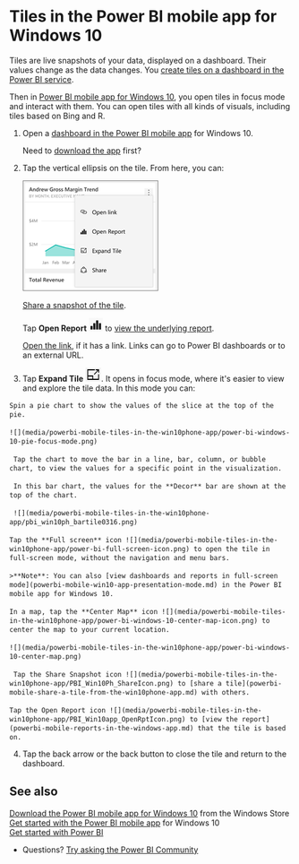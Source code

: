 <properties 
   pageTitle="Tiles in the Power BI mobile app for Windows 10"
   description="You create tiles on a dashboard in the Power BI service. Read about opening tiles and interacting with them in the Power BI mobile app for Windows 10."
   services="powerbi" 
   documentationCenter="" 
   authors="maggiesMSFT" 
   manager="erikre" 
   backup=""
   editor=""
   tags=""
   qualityFocus="no"
   qualityDate=""/>
 
<tags
   ms.service="powerbi"
   ms.devlang="NA"
   ms.topic="article"
   ms.tgt_pltfrm="NA"
   ms.workload="powerbi"
   ms.date="12/09/2016"
   ms.author="maggies"/>

# Tiles in the Power BI mobile app for Windows 10  

Tiles are live snapshots of your data, displayed on a dashboard. Their values change as the data changes. You [create tiles on a dashboard in the Power BI service](powerbi-service-dashboard-tiles.md). 

Then in [Power BI mobile app for Windows 10](powerbi-mobile-win10phone-app-get-started.md), you open tiles in focus mode and interact with them. You can open tiles with all kinds of visuals, including tiles based on Bing and R.

1.  Open a [dashboard in the Power BI mobile app](powerbi-mobile-create-dashboard.md) for Windows 10.

    Need to [download the app](http://go.microsoft.com/fwlink/?LinkID=526478) first?

2. Tap the vertical ellipsis on the tile. From here, you can: 

    ![](media/powerbi-mobile-tiles-in-the-win10phone-app/pbi_win10tileellpslink.png)

    [Share a snapshot of the tile](powerbi-mobile-share-a-tile-from-the-win10phone-app.md).

    Tap **Open Report** ![](media/powerbi-mobile-tiles-in-the-win10phone-app/PBI_Win10app_OpenRptIcon.png) to [view the underlying report](powerbi-mobile-reports-in-the-windows-app.md).

    [Open the link](powerbi-service-edit-a-tile-in-a-dashboard.md#hyperlink), if it has a link. Links can go to Power BI dashboards or to an external URL.

3.    Tap **Expand Tile** ![](media/powerbi-mobile-tiles-in-the-win10phone-app/power-bi-windows-10-focus-mode-icon.png). It opens in focus mode, where it's easier to view and explore the tile data. In this mode you can:

    Spin a pie chart to show the values of the slice at the top of the pie.  

    ![](media/powerbi-mobile-tiles-in-the-win10phone-app/power-bi-windows-10-pie-focus-mode.png)

     Tap the chart to move the bar in a line, bar, column, or bubble chart, to view the values for a specific point in the visualization.  

     In this bar chart, the values for the **Decor** bar are shown at the top of the chart.
   
     ![](media/powerbi-mobile-tiles-in-the-win10phone-app/pbi_win10ph_bartile0316.png)

    Tap the **Full screen** icon ![](media/powerbi-mobile-tiles-in-the-win10phone-app/power-bi-full-screen-icon.png) to open the tile in full-screen mode, without the navigation and menu bars.

    >**Note**: You can also [view dashboards and reports in full-screen mode](powerbi-mobile-win10-app-presentation-mode.md) in the Power BI mobile app for Windows 10.

    In a map, tap the **Center Map** icon ![](media/powerbi-mobile-tiles-in-the-win10phone-app/power-bi-windows-10-center-map-icon.png) to center the map to your current location.

    ![](media/powerbi-mobile-tiles-in-the-win10phone-app/power-bi-windows-10-center-map.png)

     Tap the Share Snapshot icon ![](media/powerbi-mobile-tiles-in-the-win10phone-app/PBI_Win10Ph_ShareIcon.png) to [share a tile](powerbi-mobile-share-a-tile-from-the-win10phone-app.md) with others.   

    Tap the Open Report icon ![](media/powerbi-mobile-tiles-in-the-win10phone-app/PBI_Win10app_OpenRptIcon.png) to [view the report](powerbi-mobile-reports-in-the-windows-app.md) that the tile is based on. 

4.   Tap the back arrow or the back button to close the tile and return to the dashboard.

## See also  
[Download the Power BI mobile app for Windows 10](http://go.microsoft.com/fwlink/?LinkID=526478) from the Windows Store  
[Get started with the Power BI mobile app](powerbi-mobile-win10phone-app-get-started.md) for Windows 10  
[Get started with Power BI](powerbi-service-get-started.md)  
- Questions? [Try asking the Power BI Community](http://community.powerbi.com/)


